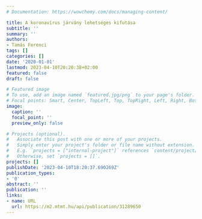 ```yaml
---
# Documentation: https://wowchemy.com/docs/managing-content/

title: A koronavírus járvány lehetséges kifutása
subtitle: ''
summary: ''
authors:
- Tamás Ferenci
tags: []
categories: []
date: '2020-01-01'
lastmod: 2023-04-10T20:20:38+02:00
featured: false
draft: false

# Featured image
# To use, add an image named `featured.jpg/png` to your page's folder.
# Focal points: Smart, Center, TopLeft, Top, TopRight, Left, Right, BottomLeft, Bottom, BottomRight.
image:
  caption: ''
  focal_point: ''
  preview_only: false

# Projects (optional).
#   Associate this post with one or more of your projects.
#   Simply enter your project's folder or file name without extension.
#   E.g. `projects = ["internal-project"]` references `content/project/deep-learning/index.md`.
#   Otherwise, set `projects = []`.
projects: []
publishDate: '2023-04-10T18:20:37.690269Z'
publication_types:
- '0'
abstract: ''
publication: ''
links:
- name: URL
  url: https://m2.mtmt.hu/api/publication/31289650
---
```

